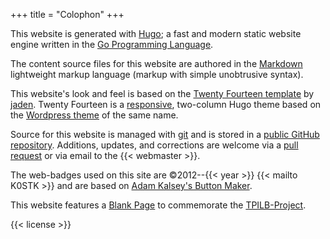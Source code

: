 +++
title = "Colophon"
+++
[<img id="hugo-badge" src="data:image/gif;base64,R0lGODlhAQABAIAAAAAAAP///yH5BAEAAAAALAAAAAABAAEAAAIBRAA7" title="A fast & modern static website engine"  alt="Webbadge for Hugo" />](http://gohugo.io)
[<img id="markdown-badge" src="data:image/gif;base64,R0lGODlhAQABAIAAAAAAAP///yH5BAEAAAAALAAAAAABAAEAAAIBRAA7" title="Plain text formatting syntax" alt="Webbadge for Markdown" />](https://en.wikipedia.org/wiki/Markdown)
[<img id="github-badge" src="data:image/gif;base64,R0lGODlhAQABAIAAAAAAAP///yH5BAEAAAAALAAAAAABAAEAAAIBRAA7" title="How people build software" alt="Webbadge for GitHub" />](https://github.com/)

This website is generated with [Hugo](http://gohugo.io);
a fast and modern static website engine written in the 
[Go Programming Language](https://golang.org/).

The content source files for this website are authored in the
[Markdown](https://en.wikipedia.org/wiki/Markdown)
lightweight markup language (markup with simple unobtrusive syntax).

This website's look and feel is based on the [Twenty Fourteen
template](https://github.com/jaden/twentyfourteen) by
[jaden](https://github.com/jaden). Twenty Fourteen is a
[responsive](https://en.wikipedia.org/wiki/Responsive_web_design),
two-column Hugo theme based on the
[Wordpress theme](https://wordpress.org/themes/twentyfourteen)
of the same name.

Source for this website is managed with
[git](http://www.git-scm.com/) and is stored in a
[public GitHub repository](http://github.com/rrra/www).
Additions, updates, and corrections are welcome via a
[pull request](https://help.github.com/articles/creating-a-pull-request/) or
via email to the {{< webmaster >}}.

The web-badges used on this site are
&copy;2012--{{< year >}} {{< mailto K0STK >}}
and are based on
[Adam Kalsey's Button Maker](http://kalsey.com/tools/buttonmaker/).

This website features a [Blank Page](/blankpage.html) to commemorate the
[TPILB-Project](https://web.archive.org/web/20180224043144/http://www.this-page-intentionally-left-blank.org/whythat.html).

{{< license >}}
